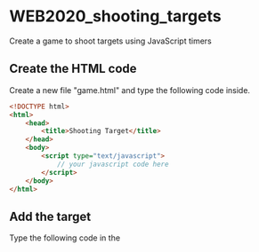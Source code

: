# WEB2020_shooting_targets
Create a game to shoot targets using JavaScript timers

## Create the HTML code
Create a new file "game.html" and type the following code inside.

```html
<!DOCTYPE html>
<html>
	<head>
		<title>Shooting Target</title>
	</head>
	<body>
		<script type="text/javascript">
			// your javascript code here
		</script>
	</body>
</html>
```

## Add the target
Type the following code in the <script> section. This code will make the background pink, add a target image from the internet and resize it to 100px. Save and see what happens.

```javascript
var body = document.getElementsByTagName('body')[0];
body.innerHTML="Hola Mundo";
body.style="background-color:pink;";

var img = new Image();
img.src = 'http://aws.canequity.com/assets/images/target.png';
body.appendChild(img);

img.style.width="100px"
img.style.position="absolute";
```

## Start moving the target
Type the following code in the <script> section, right after the code from before. This code will make the target image to move. Save and see what happens.

```javascript
setInterval(function(){
	var posH = Math.random() * window.innerWidth;
	var posV = Math.random() * window.innerHeight;

	img.style.top = posV + "px";
	img.style.left = posH + "px";
}, 1000);

```

## Add the score
Type the following code in the <script> section, right after the code from before. This code will add a scoreboard, but still nothing will happen when you click the target. Save and see what happens.

```javascript
var score = 0;
var board = document.createTextNode(score);
body.appendChild(board);
```

## Make the target clickeable
Type the following code in the <script> section, right after the code from before. This code will add one to the scoreboard once the target is clicked. There are still issues, like the target won't dissapear when you click on it. Save and see what happens.

```javascript
img.onclick = function () {
	score = score + 1;
	board.nodeValue = score;
}
```

# What else can we do?
Can you make the following improvements to this game?  
1. How can we ensure the target never goes out of the screen?
2. Can we make the target disappear when is clicked?
3. How to make the target go faster every time you click?
4. How to make each target's size be different?
